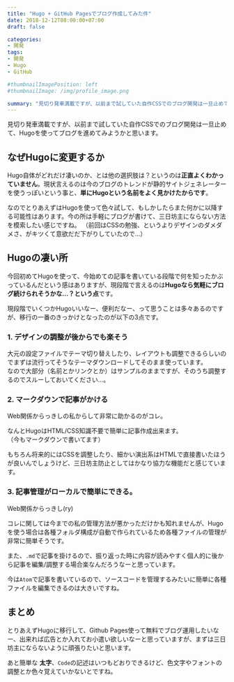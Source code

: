 ```yaml
---
title: "Hugo + GitHub Pagesでブログ作成してみた件"
date: 2018-12-12T08:00:00+07:00
draft: false

categories:
- 開発
tags:
- 開発
- Hugo
- GitHub

#thumbnailImagePosition: left
#thumbnailImage: /img/profile_image.png

summary: "見切り発車満載ですが、以前まで試していた自作CSSでのブログ開発は一旦止めて、Hugoを使ってブログを進めてみようかと思います。"
---
```


見切り発車満載ですが、以前まで試していた自作CSSでのブログ開発は一旦止めて、Hugoを使ってブログを進めてみようかと思います。

## なぜHugoに変更するか
Hugo自体がどれだけ凄いのか、とは他の選択肢は？というのは**正直よくわかっていません**。現状言えるのは今のブログのトレンドが静的サイトジェネレーターを使うっぽいという事と、**単にHugoという名前をよく見かけたからです**。

なのでとりあえずはHugoを使って色々試して、もしかしたらまた何かに以降する可能性はあります。今の所は手軽にブログが書けて、三日坊主にならない方法を模索したい感じですね。
（前回はCSSの勉強、というよりデザインのダメダメさ、がキツくて意欲だだ下がりしていたので…）

## Hugoの凄い所
今回初めてHugoを使って、今始めての記事を書いている段階で何を知ったかぶっているんだという感はありますが、現段階で言えるのは**Hugoなら気軽にブログ続けられそうかな…？という点**です。

現段階でいくつかHugoいいなー、便利だなー、って思うことは多々あるのですが、移行の一番のきっかけとなったのが以下の3点です。

### 1. デザインの調整が後からでも楽そう
大元の設定ファイルでテーマ切り替えしたり、レイアウトも調整できるらしいのでまずは流行ってそうなテーマダウンロードしてそのまま使っています。<br>
なので大部分（名前とかリンクとか）はサンプルのままですが、そのうち調整するのでスルーしておいてください…。

### 2. マークダウンで記事がかける
Web関係からっきしの私からして非常に助かるのがコレ。

なんとHugoはHTML/CSS知識不要で簡単に記事作成出来ます。  
（今もマークダウンで書いてます）

もちろん将来的にはCSSを調整したり、細かい演出系はHTMLで直接書いたほうが良いんでしょうけど、三日坊主防止としてはかなり協力な機能だと感じています。

### 3. 記事管理がローカルで簡単にできる。
Web関係からっきし(ry)

コレに関しては今までの私の管理方法が悪かっただけかも知れませんが、Hugoを使う場合は各種フォルダ構成が自動で作られているため各種ファイルの管理が非常に簡単そうです。

また、`.md`で記事を掛けるので、振り返った時に内容が読みやすく個人的に後から記事を編集/調整する場合楽なんだろうなーと思っています。

今は`Atom`で記事を書いているので、ソースコードを管理するみたいに簡単に各種ファイルを編集できるのは大きいですね。

## まとめ
とりあえずHugoに移行して、Github Pages使って無料でブログ運用したいなー、出来れば広告とか入れてお小遣い欲しいなーと思っていますが、まずは三日坊主にならないように頑張りたいと思います。

あと簡単な **太字**、`Code`の記述はいつもどおりできるけど、色文字やフォントの調整とか色々覚えていかないとですね。

<!-- {{< figure src="https://user-images.githubusercontent.com/8590431/49858824-8f3bad80-fe28-11e8-8144-ae707c9fec8c.png" title="適度にがんばります。" class="center" width="256" height="256" >}} -->
